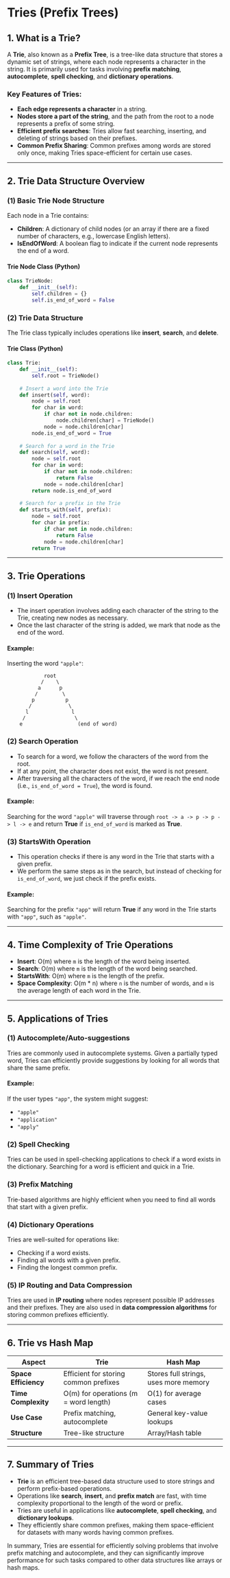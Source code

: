# **Tries (Prefix Trees)**

## **1. What is a Trie?**

A **Trie**, also known as a **Prefix Tree**, is a tree-like data structure that stores a dynamic set of strings, where each node represents a character in the string. It is primarily used for tasks involving **prefix matching**, **autocomplete**, **spell checking**, and **dictionary operations**.

### **Key Features of Tries:**

- **Each edge represents a character** in a string.
- **Nodes store a part of the string**, and the path from the root to a node represents a prefix of some string.
- **Efficient prefix searches**: Tries allow fast searching, inserting, and deleting of strings based on their prefixes.
- **Common Prefix Sharing**: Common prefixes among words are stored only once, making Tries space-efficient for certain use cases.

------

## **2. Trie Data Structure Overview**

### **(1) Basic Trie Node Structure**

Each node in a Trie contains:

- **Children**: A dictionary of child nodes (or an array if there are a fixed number of characters, e.g., lowercase English letters).
- **IsEndOfWord**: A boolean flag to indicate if the current node represents the end of a word.

#### Trie Node Class (Python)

```python
class TrieNode:
    def __init__(self):
        self.children = {}
        self.is_end_of_word = False
```

### **(2) Trie Data Structure**

The Trie class typically includes operations like **insert**, **search**, and **delete**.

#### Trie Class (Python)

```python
class Trie:
    def __init__(self):
        self.root = TrieNode()
    
    # Insert a word into the Trie
    def insert(self, word):
        node = self.root
        for char in word:
            if char not in node.children:
                node.children[char] = TrieNode()
            node = node.children[char]
        node.is_end_of_word = True
    
    # Search for a word in the Trie
    def search(self, word):
        node = self.root
        for char in word:
            if char not in node.children:
                return False
            node = node.children[char]
        return node.is_end_of_word
    
    # Search for a prefix in the Trie
    def starts_with(self, prefix):
        node = self.root
        for char in prefix:
            if char not in node.children:
                return False
            node = node.children[char]
        return True
```

------

## **3. Trie Operations**

### **(1) Insert Operation**

- The insert operation involves adding each character of the string to the Trie, creating new nodes as necessary.
- Once the last character of the string is added, we mark that node as the end of the word.

#### Example:

Inserting the word `"apple"`:

```
            root
           /    \
          a      p
         /        \
        p          p
       /            \
      l              l
     /                \
    e                  (end of word)
```

### **(2) Search Operation**

- To search for a word, we follow the characters of the word from the root.
- If at any point, the character does not exist, the word is not present.
- After traversing all the characters of the word, if we reach the end node (i.e., `is_end_of_word = True`), the word is found.

#### Example:

Searching for the word `"apple"` will traverse through `root -> a -> p -> p -> l -> e` and return **True** if `is_end_of_word` is marked as **True**.

### **(3) StartsWith Operation**

- This operation checks if there is any word in the Trie that starts with a given prefix.
- We perform the same steps as in the search, but instead of checking for `is_end_of_word`, we just check if the prefix exists.

#### Example:

Searching for the prefix `"app"` will return **True** if any word in the Trie starts with `"app"`, such as `"apple"`.

------

## **4. Time Complexity of Trie Operations**

- **Insert**: O(m) where `m` is the length of the word being inserted.
- **Search**: O(m) where `m` is the length of the word being searched.
- **StartsWith**: O(m) where `m` is the length of the prefix.
- **Space Complexity**: O(m * n) where `n` is the number of words, and `m` is the average length of each word in the Trie.

------

## **5. Applications of Tries**

### **(1) Autocomplete/Auto-suggestions**

Tries are commonly used in autocomplete systems. Given a partially typed word, Tries can efficiently provide suggestions by looking for all words that share the same prefix.

#### Example:

If the user types `"app"`, the system might suggest:

- `"apple"`
- `"application"`
- `"apply"`

### **(2) Spell Checking**

Tries can be used in spell-checking applications to check if a word exists in the dictionary. Searching for a word is efficient and quick in a Trie.

### **(3) Prefix Matching**

Trie-based algorithms are highly efficient when you need to find all words that start with a given prefix.

### **(4) Dictionary Operations**

Tries are well-suited for operations like:

- Checking if a word exists.
- Finding all words with a given prefix.
- Finding the longest common prefix.

### **(5) IP Routing and Data Compression**

Tries are used in **IP routing** where nodes represent possible IP addresses and their prefixes. They are also used in **data compression algorithms** for storing common prefixes efficiently.

------

## **6. Trie vs Hash Map**

| **Aspect**           | **Trie**                              | **Hash Map**                          |
| -------------------- | ------------------------------------- | ------------------------------------- |
| **Space Efficiency** | Efficient for storing common prefixes | Stores full strings, uses more memory |
| **Time Complexity**  | O(m) for operations (m = word length) | O(1) for average cases                |
| **Use Case**         | Prefix matching, autocomplete         | General key-value lookups             |
| **Structure**        | Tree-like structure                   | Array/Hash table                      |

------

## **7. Summary of Tries**

- **Trie** is an efficient tree-based data structure used to store strings and perform prefix-based operations.
- Operations like **search**, **insert**, and **prefix match** are fast, with time complexity proportional to the length of the word or prefix.
- Tries are useful in applications like **autocomplete**, **spell checking**, and **dictionary lookups**.
- They efficiently share common prefixes, making them space-efficient for datasets with many words having common prefixes.

In summary, Tries are essential for efficiently solving problems that involve prefix matching and autocomplete, and they can significantly improve performance for such tasks compared to other data structures like arrays or hash maps.
